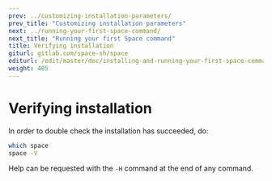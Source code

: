 ```yaml
---
prev: ../customizing-installation-parameters/
prev_title: "Customizing installation parameters"
next: ../running-your-first-space-command/
next_title: "Running your first Space command"
title: Verifying installation
giturl: gitlab.com/space-sh/space
editurl: /edit/master/doc/installing-and-running-your-first-space-command/verifying-installation.md
weight: 405
---
```


# Verifying installation

In order to double check the installation has succeeded, do:  

```sh
which space  
space -V  
```

Help can be requested with the `-H` command at the end of any command.
